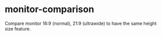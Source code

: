 # monitor-comparison
Compare monitor 16:9 (normal), 21:9 (ultrawide) to have the same height size feature.
